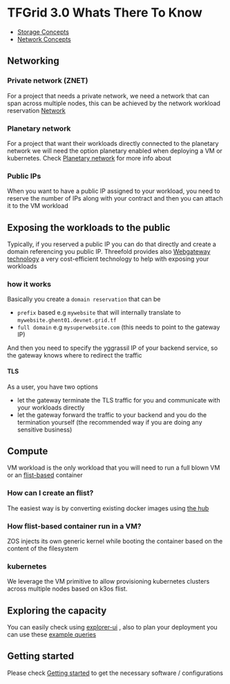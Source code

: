 # TFGrid 3.0 Whats There To Know

- [Storage Concepts](./tfgrid3_storage_concepts.md)
- [Network Concepts](./tfgrid3_network_concepts.md)

## Networking

### Private network (ZNET)

For a project that needs a private network, we need a network that can span across multiple nodes, this can be achieved by the network workload reservation [Network](/getstarted/tfgrid3_network_concepts.md)

### Planetary network

For a project that want their workloads directly connected to the planetary network we will need the option planetary enabled when deploying a VM or kubernetes. Check [Planetary network](https://library.threefold.me/info/threefold#/technology/threefold__planetary_network) for more info about 

### Public IPs
When you want to have a public IP assigned to your workload, you need to reserve the number of IPs along with your contract and then you can attach it to the VM workload

## Exposing the workloads to the public

Typically, if you reserved a public IP you can do that directly and create a domain referencing you public IP. Threefold provides also [Webgateway technology](https://library.threefold.me/info/threefold#/technology/threefold__webgw) a very cost-efficient technology to help with exposing your workloads

### how it works
Basically you create a `domain reservation` that can be 
- `prefix` based e.g `mywebsite` that will internally translate to `mywebsite.ghent01.devnet.grid.tf` 
- `full domain` e.g `mysuperwebsite.com`  (this needs to point to the gateway IP)

And then you need to specify the yggrassil IP of your backend service, so the gateway knows where to redirect the traffic

#### TLS
As a user, you have two options
- let the gateway terminate the TLS traffic for you and communicate with your workloads directly 
- let the gateway forward the traffic to your backend and you do the termination yourself (the recommended way if you are doing any sensitive business)


## Compute

VM workload is the only workload that you will need to run a full blown VM or an [flist-based](/flist_hub/flist_hub.md) container

### How can I create an flist?

The easiest way is by converting existing docker images using [the hub](https://hub.grid.tf/docker-convert)


### How flist-based container run in a VM?
ZOS injects its own generic kernel while booting the container based on the content of the filesystem

### kubernetes 
We leverage the VM primitive to allow provisioning kubernetes clusters across multiple nodes based on k3os flist.


## Exploring the capacity
You can easily check using [explorer-ui](dashboard/explorer/explorer_home.md) , also to plan your deployment you can use these [example queries](dashboard/explorer/explorer_graphql_examples.md)

## Getting started

Please check [Getting started](/getstarted/tfgrid3_getstarted.md) to get the necessary software / configurations

